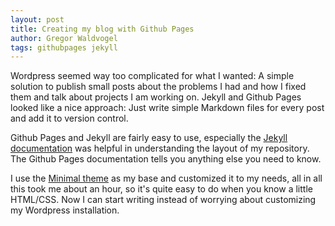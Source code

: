 ```yaml
---
layout: post
title: Creating my blog with Github Pages
author: Gregor Waldvogel
tags: githubpages jekyll
---
```

Wordpress seemed way too complicated for what I wanted: A simple solution to publish small posts about the problems I had and how I fixed them and talk about projects I am working on. Jekyll and Github Pages looked like a nice approach: Just write simple Markdown files for every post and add it to version control.

Github Pages and Jekyll are fairly easy to use, especially the [Jekyll documentation](https://jekyllrb.com/docs/home/) was helpful in understanding the layout of my repository. The Github Pages documentation tells you anything else you need to know.

I use the  [Minimal theme](https://pages-themes.github.io/minimal/) as my base and customized it to my needs, all in all this took me about an hour, so it's quite easy to do when you know a little HTML/CSS. Now I can start writing instead of worrying about customizing my Wordpress installation.